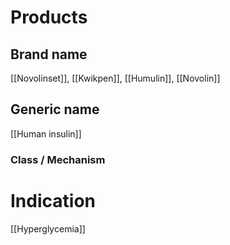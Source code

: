 # Products

## Brand name
[[Novolinset]], [[Kwikpen]], [[Humulin]], [[Novolin]]

## Generic name
[[Human insulin]]

### Class / Mechanism


# Indication
[[Hyperglycemia]]

